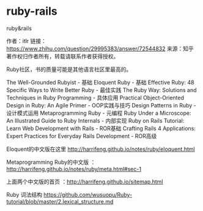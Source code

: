 # ruby-rails
ruby&amp;rails




作者：itlr
链接：https://www.zhihu.com/question/29995383/answer/72544832
来源：知乎
著作权归作者所有，转载请联系作者获得授权。

Ruby社区，书的质量可能是其他语言社区里最高的。

The Well-Grounded Rubyist - 基础
Eloquent Ruby - 基础
Effective Ruby: 48 Specific Ways to Write Better Ruby - 最佳实践
The Ruby Way: Solutions and Techniques in Ruby Programming - 具体应用
Practical Object-Oriented Design in Ruby: An Agile Primer - OOP实践与技巧
Design Patterns in Ruby - 设计模式运用
Metaprogramming Ruby - 元编程
Ruby Under a Microscope: An Illustrated Guide to Ruby Internals - 内部实现
Ruby on Rails Tutorial: Learn Web Development with Rails - ROR基础
Crafting Rails 4 Applications: Expert Practices for Everyday Rails Development - ROR高级

Eloquent的中文版在这里 http://harrifeng.github.io/notes/ruby/eloquent.html

Metaprogramming Ruby的中文版 ：http://harrifeng.github.io/notes/ruby/meta.html#sec-1

上面两个中文版的首页 ：http://harrifeng.github.io/sitemap.html

Ruby 词法结构 https://github.com/wusuopu/Ruby-tutorial/blob/master/2.lexical_structure.md

